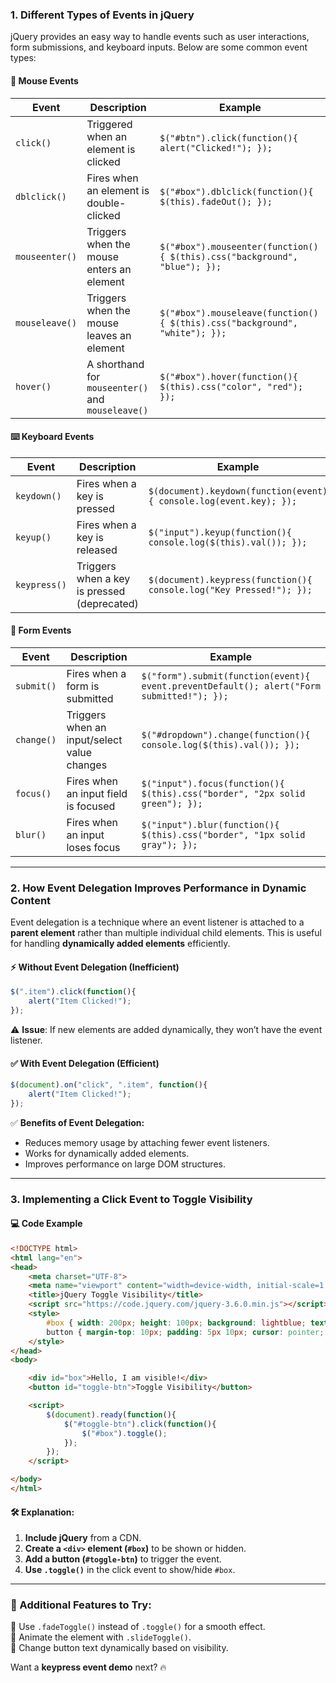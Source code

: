 ### **1. Different Types of Events in jQuery**  

jQuery provides an easy way to handle events such as user interactions, form submissions, and keyboard inputs. Below are some common event types:  

#### **📌 Mouse Events**  
| Event | Description | Example |
|--------|------------|---------|
| `click()` | Triggered when an element is clicked | `$("#btn").click(function(){ alert("Clicked!"); });` |
| `dblclick()` | Fires when an element is double-clicked | `$("#box").dblclick(function(){ $(this).fadeOut(); });` |
| `mouseenter()` | Triggers when the mouse enters an element | `$("#box").mouseenter(function(){ $(this).css("background", "blue"); });` |
| `mouseleave()` | Triggers when the mouse leaves an element | `$("#box").mouseleave(function(){ $(this).css("background", "white"); });` |
| `hover()` | A shorthand for `mouseenter()` and `mouseleave()` | `$("#box").hover(function(){ $(this).css("color", "red"); });` |

#### **⌨️ Keyboard Events**  
| Event | Description | Example |
|--------|------------|---------|
| `keydown()` | Fires when a key is pressed | `$(document).keydown(function(event){ console.log(event.key); });` |
| `keyup()` | Fires when a key is released | `$("input").keyup(function(){ console.log($(this).val()); });` |
| `keypress()` | Triggers when a key is pressed (deprecated) | `$(document).keypress(function(){ console.log("Key Pressed!"); });` |

#### **📩 Form Events**  
| Event | Description | Example |
|--------|------------|---------|
| `submit()` | Fires when a form is submitted | `$("form").submit(function(event){ event.preventDefault(); alert("Form submitted!"); });` |
| `change()` | Triggers when an input/select value changes | `$("#dropdown").change(function(){ console.log($(this).val()); });` |
| `focus()` | Fires when an input field is focused | `$("input").focus(function(){ $(this).css("border", "2px solid green"); });` |
| `blur()` | Fires when an input loses focus | `$("input").blur(function(){ $(this).css("border", "1px solid gray"); });` |

---

### **2. How Event Delegation Improves Performance in Dynamic Content**  
Event delegation is a technique where an event listener is attached to a **parent element** rather than multiple individual child elements. This is useful for handling **dynamically added elements** efficiently.  

#### **⚡ Without Event Delegation (Inefficient)**  
```javascript
$(".item").click(function(){
    alert("Item Clicked!");
});
```
⚠️ **Issue**: If new elements are added dynamically, they won’t have the event listener.  

#### **✅ With Event Delegation (Efficient)**  
```javascript
$(document).on("click", ".item", function(){
    alert("Item Clicked!");
});
```
✅ **Benefits of Event Delegation:**  
- Reduces memory usage by attaching fewer event listeners.  
- Works for dynamically added elements.  
- Improves performance on large DOM structures.  

---

### **3. Implementing a Click Event to Toggle Visibility**  

#### **💻 Code Example**
```html
<!DOCTYPE html>
<html lang="en">
<head>
    <meta charset="UTF-8">
    <meta name="viewport" content="width=device-width, initial-scale=1.0">
    <title>jQuery Toggle Visibility</title>
    <script src="https://code.jquery.com/jquery-3.6.0.min.js"></script>
    <style>
        #box { width: 200px; height: 100px; background: lightblue; text-align: center; padding-top: 40px; }
        button { margin-top: 10px; padding: 5px 10px; cursor: pointer; }
    </style>
</head>
<body>

    <div id="box">Hello, I am visible!</div>
    <button id="toggle-btn">Toggle Visibility</button>

    <script>
        $(document).ready(function(){
            $("#toggle-btn").click(function(){
                $("#box").toggle();
            });
        });
    </script>

</body>
</html>
```

#### **🛠️ Explanation:**  
1. **Include jQuery** from a CDN.  
2. **Create a `<div>` element (`#box`)** to be shown or hidden.  
3. **Add a button (`#toggle-btn`)** to trigger the event.  
4. **Use `.toggle()`** in the click event to show/hide `#box`.  

---

### **🚀 Additional Features to Try:**  
🔹 Use `.fadeToggle()` instead of `.toggle()` for a smooth effect.  
🔹 Animate the element with `.slideToggle()`.  
🔹 Change button text dynamically based on visibility.  

Want a **keypress event demo** next? 🔥